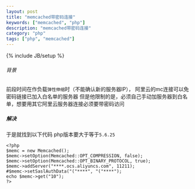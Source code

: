 ```yaml
---
layout: post
title: "memcached带密码连接"
keywords: ["memcached", "php"]
description: "memcached带密码连接"
category: "php"
tags: ["php", "memcached"]
---
```

{% include JB/setup %}

###### 背景
前段时间在作负载`弹性伸缩`时（不能确认新的服务器IP），
阿里云的mc连接可以免密码链接已加入白名单的服务器
但是他限制的是，必须自己手动加服务器到白名单，想要用其它阿里云服务器连接必须要带密码访问


##### 解决
于是就找到以下代码 
php版本要大于等于`5.6.25`

```
<?php
$memc = new Memcached();
$memc->setOption(Memcached::OPT_COMPRESSION, false);
$memc->setOption(Memcached::OPT_BINARY_PROTOCOL, true);
$memc->addServer("****.ocs.aliyuncs.com", 11211);
#$memc->setSaslAuthData("("****", "("****");
echo $memc->get("10");
?>
```
